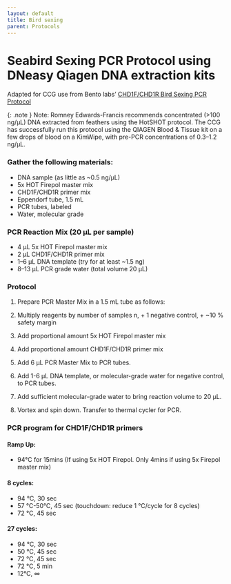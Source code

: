```yaml
---
layout: default
title: Bird sexing
parent: Protocols
---
```


# Seabird Sexing PCR Protocol using DNeasy Qiagen DNA extraction kits
Adapted for CCG use from Bento labs’ [CHD1F/CHD1R Bird Sexing PCR Protocol](https://bento.bio/protocol/bird-sexing/bird-sexing-pcr/)

{: .note }
Note: Romney Edwards-Francis recommends concentrated (>100 ng/µL) DNA extracted from feathers using the HotSHOT protocol. The CCG has successfully run this protocol using the QIAGEN Blood & Tissue kit on a few drops of blood on a KimWipe, with pre-PCR concentrations of 0.3–1.2 ng/µL.

### Gather the following materials:
- DNA sample (as little as ~0.5 ng/µL)
- 5x HOT Firepol master mix
- CHD1F/CHD1R primer mix
- Eppendorf tube, 1.5 mL
- PCR tubes, labeled
- Water, molecular grade

### PCR Reaction Mix (20 µL per sample)
- 4 µL 5x HOT Firepol master mix
- 2 µL CHD1F/CHD1R primer mix
- 1–6 µL DNA template (try for at least ~1.5 ng)
- 8–13 µL PCR grade water (total volume 20 µL)

### Protocol
1. Prepare PCR Master Mix in a 1.5 mL tube as follows:

2. Multiply reagents by number of samples n, + 1 negative control,  + ~10 % safety margin

3. Add proportional amount 5x HOT Firepol master mix

4. Add proportional amount CHD1F/CHD1R primer mix

5. Add 6 µL PCR Master Mix to PCR tubes.

6. Add 1-6 µL DNA template, or molecular-grade water for negative control, to PCR tubes.

7. Add sufficient molecular-grade water to bring reaction volume to 20 µL.

8. Vortex and spin down. Transfer to thermal cycler for PCR.

### PCR program for CHD1F/CHD1R primers

#### Ramp Up:
- 94°C for 15mins (If using 5x HOT Firepol. Only 4mins if using 5x Firepol master mix)

#### 8 cycles:	
- 94 °C, 30 sec
- 57 °C-50°C, 45 sec (touchdown: reduce 1 °C/cycle for 8 cycles)
- 72 °C, 45 sec

#### 27 cycles:
- 94 °C, 30 sec
- 50 °C, 45 sec
- 72 °C, 45 sec
- 72 °C, 5 min
- 12°C, ∞
